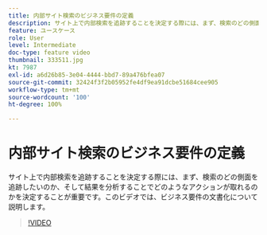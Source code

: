 ```yaml
---
title: 内部サイト検索のビジネス要件の定義
description: サイト上で内部検索を追跡することを決定する際には、まず、検索のどの側面を追跡したいのか、そして結果を分析することでどのようなアクションが取れるのかを決定することが重要です。このビデオでは、ビジネス要件の文書化について説明します。
feature: ユースケース
role: User
level: Intermediate
doc-type: feature video
thumbnail: 333511.jpg
kt: 7987
exl-id: a6d26b85-3e04-4444-bbd7-89a476bfea07
source-git-commit: 32424f3f2b05952fe4df9ea91dcbe51684cee905
workflow-type: tm+mt
source-wordcount: '100'
ht-degree: 100%

---
```


# 内部サイト検索のビジネス要件の定義

サイト上で内部検索を追跡することを決定する際には、まず、検索のどの側面を追跡したいのか、そして結果を分析することでどのようなアクションが取れるのかを決定することが重要です。このビデオでは、ビジネス要件の文書化について説明します。

>[!VIDEO](https://video.tv.adobe.com/v/333511/?quality=12&learn=on)
